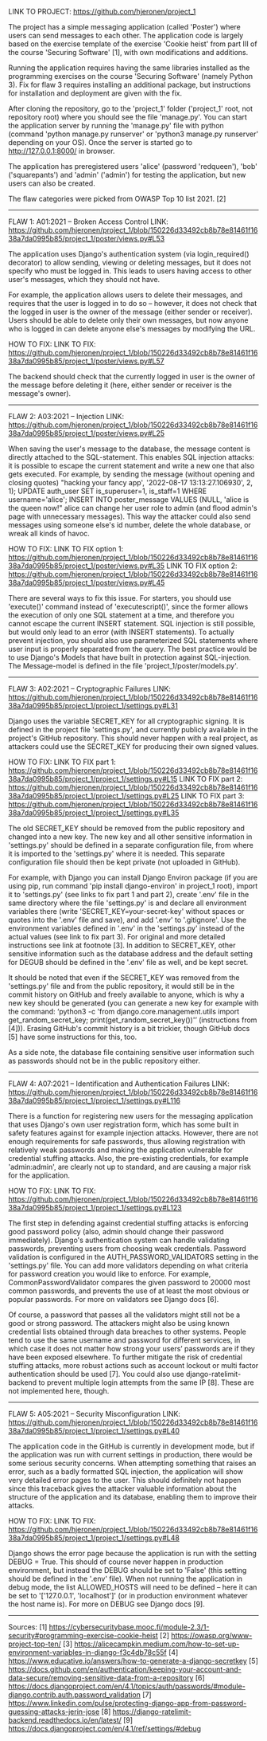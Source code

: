 LINK TO PROJECT: https://github.com/hjeronen/project_1

The project has a simple messaging application (called 'Poster') where users can send messages to each other. The application code is largely based on the exercise template of the exercise 'Cookie heist' from part III of the course 'Securing Software' [1], with own modifications and additions.

Running the application requires having the same libraries installed as the programming exercises on the course 'Securing Software' (namely Python 3). Fix for flaw 3 requires installing an additional package, but instructions for installation and deployment are given with the fix.

After cloning the repository, go to the 'project_1' folder ('project_1' root, not repository root) where you should see the file 'manage.py'. You can start the application server by running the 'manage.py' file with python (command 'python manage.py runserver' or 'python3 manage.py runserver' depending on your OS). Once the server is started go to http://127.0.0.1:8000/ in browser.

The application has preregistered users 'alice' (password 'redqueen'), 'bob' ('squarepants') and 'admin' ('admin') for testing the application, but new users can also be created.

The flaw categories were picked from OWASP Top 10 list 2021. [2]

---------

FLAW 1: A01:2021 – Broken Access Control
LINK: https://github.com/hjeronen/project_1/blob/150226d33492cb8b78e81461f1638a7da0995b85/project_1/poster/views.py#L53

The application uses Django's authentication system (via login_required() decorator) to allow sending, viewing or deleting messages, but it does not specify who must be logged in. This leads to users having access to other user's messages, which they should not have.

For example, the application allows users to delete their messages, and requires that the user is logged in to do so – however, it does not check that the logged in user is the owner of the message (either sender or receiver). Users should be able to delete only their own messages, but now anyone who is logged in can delete anyone else's messages by modifying the URL.

HOW TO FIX:
LINK TO FIX: https://github.com/hjeronen/project_1/blob/150226d33492cb8b78e81461f1638a7da0995b85/project_1/poster/views.py#L57

The backend should check that the currently logged in user is the owner of the message before deleting it (here, either sender or receiver is the message's owner).

---------

FLAW 2: A03:2021 – Injection
LINK: https://github.com/hjeronen/project_1/blob/150226d33492cb8b78e81461f1638a7da0995b85/project_1/poster/views.py#L25

When saving the user's message to the database, the message content is directly attached to the SQL-statement. This enables SQL injection attacks: it is possible to escape the current statement and write a new one that also gets executed. For example, by sending the message (without opening and closing quotes) "hacking your fancy app', '2022-08-17 13:13:27.106930', 2, 1); UPDATE auth_user SET is_superuser=1, is_staff=1 WHERE username='alice'; INSERT INTO poster_message VALUES (NULL, 'alice is the queen now!" alice can change her user role to admin (and flood admin's page with unnecessary messages). This way the attacker could also send messages using someone else's id number, delete the whole database, or wreak all kinds of havoc.

HOW TO FIX:
LINK TO FIX option 1: https://github.com/hjeronen/project_1/blob/150226d33492cb8b78e81461f1638a7da0995b85/project_1/poster/views.py#L35
LINK TO FIX option 2: https://github.com/hjeronen/project_1/blob/150226d33492cb8b78e81461f1638a7da0995b85/project_1/poster/views.py#L45

There are several ways to fix this issue. For starters, you should use 'execute()' command instead of 'executescript()', since the former allows the execution of only one SQL statement at a time, and therefore you cannot escape the current INSERT statement. SQL injection is still possible, but would only lead to an error (with INSERT statements). To actually prevent injection, you should also use parameterized SQL statements where user input is properly separated from the query. The best practice would be to use Django's Models that have built in protection against SQL-injection. The Message-model is defined in the file 'project_1/poster/models.py'.

---------

FLAW 3: A02:2021 – Cryptographic Failures
LINK: https://github.com/hjeronen/project_1/blob/150226d33492cb8b78e81461f1638a7da0995b85/project_1/project_1/settings.py#L31

Django uses the variable SECRET_KEY for all cryptographic signing. It is defined in the project file 'settings.py', and currently publicly available in the project's GitHub repository. This should never happen with a real project, as attackers could use the SECRET_KEY for producing their own signed values.

HOW TO FIX:
LINK TO FIX part 1: https://github.com/hjeronen/project_1/blob/150226d33492cb8b78e81461f1638a7da0995b85/project_1/project_1/settings.py#L15
LINK TO FIX part 2: https://github.com/hjeronen/project_1/blob/150226d33492cb8b78e81461f1638a7da0995b85/project_1/project_1/settings.py#L25
LINK TO FIX part 3: https://github.com/hjeronen/project_1/blob/150226d33492cb8b78e81461f1638a7da0995b85/project_1/project_1/settings.py#L35

The old SECRET_KEY should be removed from the public repository and changed into a new key. The new key and all other sensitive information in 'settings.py' should be defined in a separate configuration file, from where it is imported to the 'settings.py' where it is needed. This separate configuration file should then be kept private (not uploaded in GitHub).

For example, with Django you can install Django Environ package (if you are using pip, run command 'pip install django-environ' in project_1 root), import it to 'settings.py' (see links to fix part 1 and part 2), create '.env' file in the same directory where the file 'settings.py' is and declare all environment variables there (write 'SECRET_KEY=your-secret-key' without spaces or quotes into the '.env' file and save), and add '.env' to '.gitignore'. Use the environment variables defined in '.env' in the 'settings.py' instead of the actual values (see link to fix part 3). For original and more detailed instructions see link at footnote [3]. In addition to SECRET_KEY, other sensitive information such as the database address and the default setting for DEGUB should be defined in the '.env'  file as well, and be kept secret.

It should be noted that even if the SECRET_KEY was removed from the 'settings.py' file and from the public repository, it would still be in the commit history on GitHub and freely available to anyone, which is why a new key should be generated (you can generate a new key for example with the command: ‘python3 -c 'from django.core.management.utils import get_random_secret_key; print(get_random_secret_key())'’ (instructions from [4])). Erasing GitHub's commit history is a bit trickier, though GitHub docs [5] have some instructions for this, too.

As a side note, the database file containing sensitive user information such as passwords should not be in the public repository either.

---------

FLAW 4: A07:2021 – Identification and Authentication Failures
LINK: https://github.com/hjeronen/project_1/blob/150226d33492cb8b78e81461f1638a7da0995b85/project_1/project_1/settings.py#L116

There is a function for registering new users for the messaging application that uses Django's own user registration form, which has some built in safety features against for example injection attacks. However, there are not enough requirements for safe passwords, thus allowing registration with relatively weak passwords and making the application vulnerable for credential stuffing attacks. Also, the pre-existing credentials, for example 'admin:admin', are clearly not up to standard, and are causing a major risk for the application.

HOW TO FIX:
LINK TO FIX: https://github.com/hjeronen/project_1/blob/150226d33492cb8b78e81461f1638a7da0995b85/project_1/project_1/settings.py#L123

The first step in defending against credential stuffing attacks is enforcing good password policy (also, admin should change their password immediately). Django's authentication system can handle validating passwords, preventing users from choosing weak credentials. Password validation is configured in the AUTH_PASSWORD_VALIDATORS setting in the 'settings.py' file. You can add more validators depending on what criteria for password creation you would like to enforce. For example, CommonPasswordValidator compares the given password to 20000 most common passwords, and prevents the use of at least the most obvious or popular passwords. For more on validators see Django docs [6].

Of course, a password that passes all the validators might still not be a good or strong password. The attackers might also be using known credential lists obtained through data breaches to other systems. People tend to use the same username and password for different services, in which case it does not matter how strong your users’ passwords are if they have been exposed elsewhere. To further mitigate the risk of credential stuffing attacks, more robust actions such as account lockout or multi factor authentication should be used [7]. You could also use django-ratelimit-backend to prevent multiple login attempts from the same IP [8]. These are not implemented here, though.

---------

FLAW 5: A05:2021 – Security Misconfiguration
LINK: https://github.com/hjeronen/project_1/blob/150226d33492cb8b78e81461f1638a7da0995b85/project_1/project_1/settings.py#L40

The application code in the GitHub is currently in development mode, but if the application was run with current settings in production, there would be some serious security concerns. When attempting something that raises an error, such as a badly formatted SQL injection, the application will show very detailed error pages to the user. This should definitely not happen since this traceback gives the attacker valuable information about the structure of the application and its database, enabling them to improve their attacks.

HOW TO FIX:
LINK TO FIX: https://github.com/hjeronen/project_1/blob/150226d33492cb8b78e81461f1638a7da0995b85/project_1/project_1/settings.py#L48

Django shows the error page because the application is run with the setting DEBUG = True. This should of course never happen in production environment, but instead the DEBUG should be set to 'False' (this setting should be defined in the '.env' file). When not running the application in debug mode, the list ALLOWED_HOSTS will need to be defined – here it can be set to '['127.0.0.1', 'localhost']' (or in production environment whatever the host name is). For more on DEBUG see Django docs [9].

---------

Sources:
[1] https://cybersecuritybase.mooc.fi/module-2.3/1-security#programming-exercise-cookie-heist
[2] https://owasp.org/www-project-top-ten/
[3] https://alicecampkin.medium.com/how-to-set-up-environment-variables-in-django-f3c4db78c55f
[4] https://www.educative.io/answers/how-to-generate-a-django-secretkey
[5] https://docs.github.com/en/authentication/keeping-your-account-and-data-secure/removing-sensitive-data-from-a-repository
[6] https://docs.djangoproject.com/en/4.1/topics/auth/passwords/#module-django.contrib.auth.password_validation
[7] https://www.linkedin.com/pulse/protecting-django-app-from-password-guessing-attacks-jerin-jose
[8] https://django-ratelimit-backend.readthedocs.io/en/latest/
[9] https://docs.djangoproject.com/en/4.1/ref/settings/#debug
